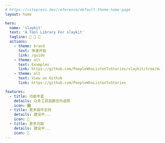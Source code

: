 ```yaml
---
# https://vitepress.dev/reference/default-theme-home-page
layout: home

hero:
  name: 'slaykit'
  text: 'A Tool Library For slaykit'
  tagline: 🎉 🎉 🎉
  actions:
    - theme: brand
      text: 快速开始
      link: /guide
    - theme: alt
      text: Examples
      link: https://github.com/PeopleWhoListenToStories/slaykit/tree/master/playgrounds/vue
    - theme: alt
      text: View on Github
      link: https://github.com/PeopleWhoListenToStories

features:
  - title: 功能丰富
    details: 众多工具函数任你选择
    icon: 🎛
  - title: 更多插件支持
    details: 建设中...
    icon: 🔌
  - title: 更多功能
    details: 建设中...
    icon: 🔋
---
```

